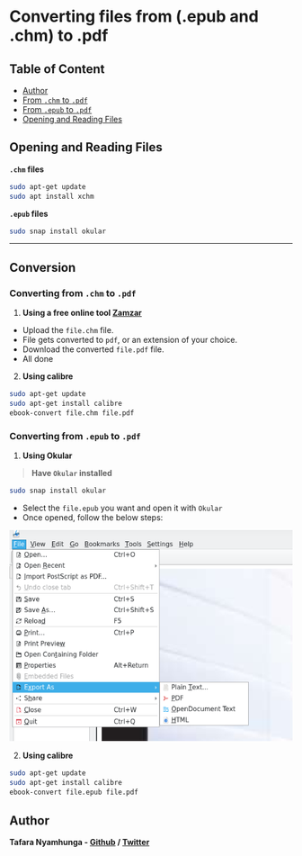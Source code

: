 # Converting files from (.epub and .chm) to .pdf

## Table of Content
- [Author](#author)
- [From `.chm` to `.pdf`](#converting-from-chm-to-pdf)
- [From `.epub` to `.pdf`](#converting-from-epub-to-pdf)
- [Opening and Reading Files](#opening-and-reading-files)


## Opening and Reading Files

**`.chm` files**

```bash
sudo apt-get update
sudo apt install xchm
```

**`.epub` files**

```bash
sudo snap install okular
```
___

## Conversion

### Converting from `.chm` to `.pdf`

1. **Using a free online tool [Zamzar](https://www.zamzar.com/convert/chm-to-pdf/)**

- Upload the `file.chm` file.
- File gets converted to `pdf`, or an extension of your choice.
- Download the converted `file.pdf` file.
- All done

2. **Using calibre**

```bash
sudo apt-get update
sudo apt-get install calibre
ebook-convert file.chm file.pdf
```

### Converting from `.epub` to `.pdf`

1. **Using Okular**

> **Have `Okular` installed**

```bash
sudo snap install okular
```

- Select the `file.epub` you want and open it with `Okular`
- Once opened, follow the below steps:

![Converting from `.epub` to `.pdf`](../images/okular_conversion.png)


2. **Using calibre**

```bash
sudo apt-get update
sudo apt-get install calibre
ebook-convert file.epub file.pdf
```

## Author

**Tafara Nyamhunga  - [Github](https://github.com/tafara-n) / [Twitter](https://twitter.com/tafaranyamhunga)**
